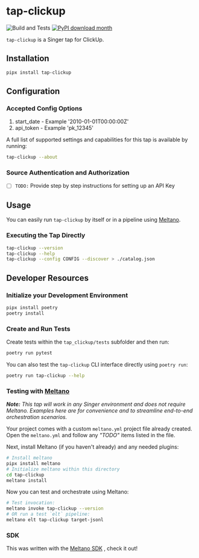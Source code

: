 # tap-clickup
![Build and Tests](https://github.com/AutoIDM/tap-clickup/actions/workflows/ci.yml/badge.svg?branch=main)
[![PyPI download month](https://img.shields.io/pypi/dm/tap-clickup.svg)](https://pypi.python.org/pypi/tap-clickup/)

`tap-clickup` is a Singer tap for ClickUp.

## Installation

```bash
pipx install tap-clickup
```

## Configuration

### Accepted Config Options

1. start_date - Example '2010-01-01T00:00:00Z'
2. api_token  - Example 'pk_12345' 


A full list of supported settings and capabilities for this
tap is available by running:

```bash
tap-clickup --about
```

### Source Authentication and Authorization

- [ ] `TODO:` Provide step by step instructions for setting up an API Key

## Usage

You can easily run `tap-clickup` by itself or in a pipeline using [Meltano](https://meltano.com/).

### Executing the Tap Directly

```bash
tap-clickup --version
tap-clickup --help
tap-clickup --config CONFIG --discover > ./catalog.json
```

## Developer Resources

### Initialize your Development Environment

```bash
pipx install poetry
poetry install
```

### Create and Run Tests

Create tests within the `tap_clickup/tests` subfolder and
  then run:

```bash
poetry run pytest
```

You can also test the `tap-clickup` CLI interface directly using `poetry run`:

```bash
poetry run tap-clickup --help
```

### Testing with [Meltano](https://www.meltano.com)

_**Note:** This tap will work in any Singer environment and does not require Meltano.
Examples here are for convenience and to streamline end-to-end orchestration scenarios._

Your project comes with a custom `meltano.yml` project file already created. Open the `meltano.yml` and follow any _"TODO"_ items listed in
the file.

Next, install Meltano (if you haven't already) and any needed plugins:

```bash
# Install meltano
pipx install meltano
# Initialize meltano within this directory
cd tap-clickup
meltano install
```

Now you can test and orchestrate using Meltano:

```bash
# Test invocation:
meltano invoke tap-clickup --version
# OR run a test `elt` pipeline:
meltano elt tap-clickup target-jsonl
```

### SDK

This was written with the [Meltano SDK](https://sdk.meltano.com/en/latest/dev_guide.html) , check it out!


